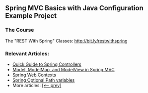 ## Spring MVC Basics with Java Configuration Example Project

### The Course
The "REST With Spring" Classes: http://bit.ly/restwithspring

### Relevant Articles: 
- [Quick Guide to Spring Controllers](https://www.baeldung.com/spring-controllers)
- [Model, ModelMap, and ModelView in Spring MVC](https://www.baeldung.com/spring-mvc-model-model-map-model-view)
- [Spring Web Contexts](https://www.baeldung.com/spring-web-contexts)
- [Spring Optional Path variables](https://www.baeldung.com/spring-optional-path-variables)
- More articles: [[<-- prev]](/spring-mvc-basics-3)